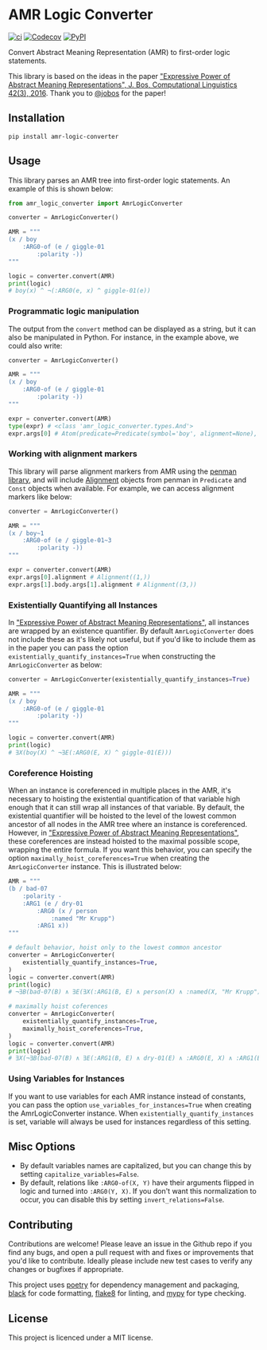 # AMR Logic Converter

[![ci](https://img.shields.io/github/workflow/status/chanind/amr-logic-converter/CI/main)](https://github.com/chanind/amr-logic-converter)
[![Codecov](https://img.shields.io/codecov/c/github/chanind/amr-logic-converter/main)](https://codecov.io/gh/chanind/amr-logic-converter)
[![PyPI](https://img.shields.io/pypi/v/amr-logic-converter?color=blue)](https://pypi.org/project/amr-logic-converter/)

Convert Abstract Meaning Representation (AMR) to first-order logic statements.

This library is based on the ideas in the paper ["Expressive Power of Abstract Meaning Representations", J. Bos, Computational Linguistics 42(3), 2016](http://www.mitpressjournals.org/doi/pdf/10.1162/COLI_a_00257). Thank you to [@jobos](https://github.com/jobos) for the paper!

## Installation

```
pip install amr-logic-converter
```

## Usage

This library parses an AMR tree into first-order logic statements. An example of this is shown below:

```python
from amr_logic_converter import AmrLogicConverter

converter = AmrLogicConverter()

AMR = """
(x / boy
    :ARG0-of (e / giggle-01
        :polarity -))
"""

logic = converter.convert(AMR)
print(logic)
# boy(x) ^ ¬(:ARG0(e, x) ^ giggle-01(e))
```

### Programmatic logic manipulation

The output from the `convert` method can be displayed as a string, but it can also be manipulated in Python. For instance, in the example above, we could also write:

```python
converter = AmrLogicConverter()

AMR = """
(x / boy
    :ARG0-of (e / giggle-01
        :polarity -))
"""

expr = converter.convert(AMR)
type(expr) # <class 'amr_logic_converter.types.And'>
expr.args[0] # Atom(predicate=Predicate(symbol='boy', alignment=None), terms=(Constant(value='x', type='instance', alignment=None),))
```

### Working with alignment markers

This library will parse alignment markers from AMR using the [penman library](https://penman.readthedocs.io/en/latest/), and will include [Alignment](https://penman.readthedocs.io/en/latest/api/penman.surface.html#penman.surface.Alignment) objects from penman in `Predicate` and `Const` objects when available. For example, we can access alignment markers like below:

```python
converter = AmrLogicConverter()

AMR = """
(x / boy~1
    :ARG0-of (e / giggle-01~3
        :polarity -))
"""

expr = converter.convert(AMR)
expr.args[0].alignment # Alignment((1,))
expr.args[1].body.args[1].alignment # Alignment((3,))
```

### Existentially Quantifying all Instances

In ["Expressive Power of Abstract Meaning Representations"](http://www.mitpressjournals.org/doi/pdf/10.1162/COLI_a_00257), all instances are wrapped by an existence quantifier. By default `AmrLogicConverter` does not include these as it's likely not useful, but if you'd like to include them as in the paper you can pass the option `existentially_quantify_instances=True` when constructing the `AmrLogicConverter` as below:

```python
converter = AmrLogicConverter(existentially_quantify_instances=True)

AMR = """
(x / boy
    :ARG0-of (e / giggle-01
        :polarity -))
"""

logic = converter.convert(AMR)
print(logic)
# ∃X(boy(X) ^ ¬∃E(:ARG0(E, X) ^ giggle-01(E)))
```

### Coreference Hoisting

When an instance is coreferenced in multiple places in the AMR, it's necessary to hoisting the existential quantification of that variable high enough that it can still wrap all instances of that variable. By default, the existential quantifier will be hoisted to the level of the lowest common ancestor of all nodes in the AMR tree where an instance is coreferenced. However, in ["Expressive Power of Abstract Meaning Representations"](http://www.mitpressjournals.org/doi/pdf/10.1162/COLI_a_00257), these coreferences are instead hoisted to the maximal possible scope, wrapping the entire formula. If you want this behavior, you can specify the option `maximally_hoist_coreferences=True` when creating the `AmrLogicConverter` instance. This is illustrated below:

```python
AMR = """
(b / bad-07
    :polarity -
    :ARG1 (e / dry-01
        :ARG0 (x / person
            :named "Mr Krupp")
        :ARG1 x))
"""

# default behavior, hoist only to the lowest common ancestor
converter = AmrLogicConverter(
    existentially_quantify_instances=True,
)
logic = converter.convert(AMR)
print(logic)
# ¬∃B(bad-07(B) ∧ ∃E(∃X(:ARG1(B, E) ∧ person(X) ∧ :named(X, "Mr Krupp") ∧ dry-01(E) ∧ :ARG0(E, X) ∧ :ARG1(E, X))))

# maximally hoist coferences
converter = AmrLogicConverter(
    existentially_quantify_instances=True,
    maximally_hoist_coreferences=True,
)
logic = converter.convert(AMR)
print(logic)
# ∃X(¬∃B(bad-07(B) ∧ ∃E(:ARG1(B, E) ∧ dry-01(E) ∧ :ARG0(E, X) ∧ :ARG1(E, X))) ∧ person(X) ∧ :named(X, "Mr Krupp"))
```

### Using Variables for Instances

If you want to use variables for each AMR instance instead of constants, you can pass the option `use_variables_for_instances=True` when creating the AmrLogicConverter instance. When `existentially_quantify_instances` is set, variable will always be used for instances regardless of this setting.

## Misc Options

- By default variables names are capitalized, but you can change this by setting `capitalize_variables=False`.
- By default, relations like `:ARG0-of(X, Y)` have their arguments flipped in logic and turned into `:ARG0(Y, X)`. If you don't want this normalization to occur, you can disable this by setting `invert_relations=False`.

## Contributing

Contributions are welcome! Please leave an issue in the Github repo if you find any bugs, and open a pull request with and fixes or improvements that you'd like to contribute. Ideally please include new test cases to verify any changes or bugfixes if appropriate.

This project uses [poetry](https://python-poetry.org/) for dependency management and packaging, [black](https://black.readthedocs.io/en/stable/) for code formatting, [flake8](https://flake8.pycqa.org/en/latest/) for linting, and [mypy](https://mypy.readthedocs.io/en/stable/) for type checking.

## License

This project is licenced under a MIT license.

